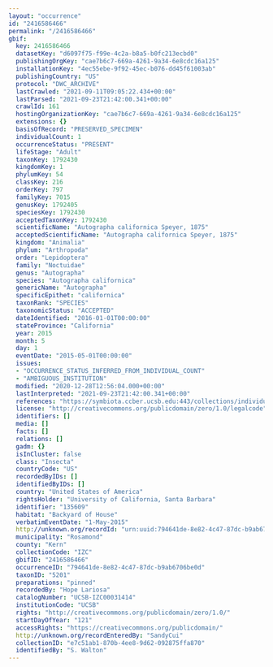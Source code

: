 ```yaml
---
layout: "occurrence"
id: "2416586466"
permalink: "/2416586466"
gbif:
  key: 2416586466
  datasetKey: "d6097f75-f99e-4c2a-b8a5-b0fc213ecbd0"
  publishingOrgKey: "cae7b6c7-669a-4261-9a34-6e8cdc16a125"
  installationKey: "4ec55ebe-9f92-45ec-b076-dd45f61003ab"
  publishingCountry: "US"
  protocol: "DWC_ARCHIVE"
  lastCrawled: "2021-09-11T09:05:22.434+00:00"
  lastParsed: "2021-09-23T21:42:00.341+00:00"
  crawlId: 161
  hostingOrganizationKey: "cae7b6c7-669a-4261-9a34-6e8cdc16a125"
  extensions: {}
  basisOfRecord: "PRESERVED_SPECIMEN"
  individualCount: 1
  occurrenceStatus: "PRESENT"
  lifeStage: "Adult"
  taxonKey: 1792430
  kingdomKey: 1
  phylumKey: 54
  classKey: 216
  orderKey: 797
  familyKey: 7015
  genusKey: 1792405
  speciesKey: 1792430
  acceptedTaxonKey: 1792430
  scientificName: "Autographa californica Speyer, 1875"
  acceptedScientificName: "Autographa californica Speyer, 1875"
  kingdom: "Animalia"
  phylum: "Arthropoda"
  order: "Lepidoptera"
  family: "Noctuidae"
  genus: "Autographa"
  species: "Autographa californica"
  genericName: "Autographa"
  specificEpithet: "californica"
  taxonRank: "SPECIES"
  taxonomicStatus: "ACCEPTED"
  dateIdentified: "2016-01-01T00:00:00"
  stateProvince: "California"
  year: 2015
  month: 5
  day: 1
  eventDate: "2015-05-01T00:00:00"
  issues:
  - "OCCURRENCE_STATUS_INFERRED_FROM_INDIVIDUAL_COUNT"
  - "AMBIGUOUS_INSTITUTION"
  modified: "2020-12-28T12:56:04.000+00:00"
  lastInterpreted: "2021-09-23T21:42:00.341+00:00"
  references: "https://symbiota.ccber.ucsb.edu:443/collections/individual/index.php?occid=135609"
  license: "http://creativecommons.org/publicdomain/zero/1.0/legalcode"
  identifiers: []
  media: []
  facts: []
  relations: []
  gadm: {}
  isInCluster: false
  class: "Insecta"
  countryCode: "US"
  recordedByIDs: []
  identifiedByIDs: []
  country: "United States of America"
  rightsHolder: "University of California, Santa Barbara"
  identifier: "135609"
  habitat: "Backyard of House"
  verbatimEventDate: "1-May-2015"
  http://unknown.org/recordId: "urn:uuid:794641de-8e82-4c47-87dc-b9ab6706be0d"
  municipality: "Rosamond"
  county: "Kern"
  collectionCode: "IZC"
  gbifID: "2416586466"
  occurrenceID: "794641de-8e82-4c47-87dc-b9ab6706be0d"
  taxonID: "5201"
  preparations: "pinned"
  recordedBy: "Hope Lariosa"
  catalogNumber: "UCSB-IZC00031414"
  institutionCode: "UCSB"
  rights: "http://creativecommons.org/publicdomain/zero/1.0/"
  startDayOfYear: "121"
  accessRights: "https://creativecommons.org/publicdomain/"
  http://unknown.org/recordEnteredBy: "SandyCui"
  collectionID: "e7c51ab1-870b-4ee8-9d62-092875ffa870"
  identifiedBy: "S. Walton"
---
```

